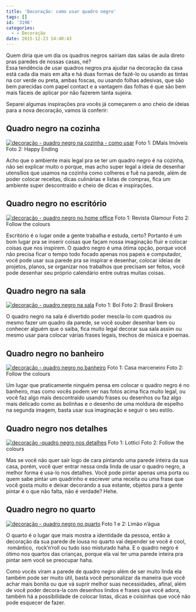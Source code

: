 ```yaml
---
title: 'Decoração: como usar quadro negro'
tags: []
id: '3196'
categories:
  - - Decoração
date: 2015-12-23 14:40:43
---
```


Quem diria que um dia os quadros negros sairiam das salas de aula direto pras paredes de nossas casas, né?  
Essa tendência de usar quadros negros pra ajudar na decoração da casa está cada dia mais em alta e há duas formas de fazê-lo ou usando as tintas na cor verde ou preta, ambas foscas, ou usando folhas adesivas, que são bem parecidas com papel contact e a vantagem das folhas é que são bem mais fáceis de aplicar por não fazerem tanta sujeira.

Separei algumas inspirações pra vocês já começarem o ano cheio de ideias para a nova decoração, vamos lá conferir:

## Quadro negro na cozinha

[![decoração - quadro negro na cozinha - como usar](http://natalia.blog.br/wp-content/uploads/2015/12/quadro-negro-na-cozinha-como-usar-1024x595.jpg)](http://natalia.blog.br/wp-content/uploads/2015/12/quadro-negro-na-cozinha-como-usar.jpg) Foto 1: DMais Imóveis Foto 2: Happy Ending

Acho que o ambiente mais legal pra se ter um quadro negro é na cozinha, não sei explicar muito o porque, mas acho super legal a ideia de desenhar utensílios que usamos na cozinha como colheres e fuê na parede, além de poder colocar receitas, dicas culinárias e listas de compras, fica um ambiente super descontraído e cheio de dicas e inspirações.

## Quadro negro no escritório

[![decoração - quadro negro no home office ](http://natalia.blog.br/wp-content/uploads/2015/12/como-usar-quadro-negro-no-escritório-1024x595.jpg)](http://natalia.blog.br/wp-content/uploads/2015/12/como-usar-quadro-negro-no-escritório.jpg) Foto 1: Revista Glamour Foto 2: Follow the colours

Escritório é o lugar onde a gente trabalha e estuda, certo? Portanto é um bom lugar pra se inserir coisas que façam nossa imaginação fluir e colocar coisas que nos inspirem. O quadro negro é uma ótima opção, porque você não precisa ficar o tempo todo focado apenas nos papeis e computador, você pode usar sua parede pra se inspirar e desenhar, colocar ideias de projetos, planos, se organizar nos trabalhos que precisam ser feitos, você pode desenhar seu próprio calendário entre outras muitas coisas.

## Quadro negro na sala

[![decoração - quadro negro na sala](http://natalia.blog.br/wp-content/uploads/2015/12/como-usar-quadro-negro-na-sala-1024x595.jpg)](http://natalia.blog.br/wp-content/uploads/2015/12/como-usar-quadro-negro-na-sala.jpg) Foto 1: Bol Foto 2: Brasil Brokers

O quadro negro na sala é divertido poder mescla-lo com quadros ou mesmo fazer um quadro da parede, se você souber desenhar bem ou conhecer alguém que o saiba, fica muito legal decorar sua sala assim ou mesmo usar para colocar várias frases legais, trechos de música e poemas.

## Quadro negro no banheiro

[![decoração - quadro negro no banheiro](http://natalia.blog.br/wp-content/uploads/2015/12/quadro-negro-no-banheiro-como-usar-1024x595.jpg)](http://natalia.blog.br/wp-content/uploads/2015/12/quadro-negro-no-banheiro-como-usar.jpg) Foto 1: Casa marceneiro Foto 2: Follow the colours

Um lugar que praticamente ninguém pensa em colocar o quadro negro é no banheiro, mas como vocês podem ver nas fotos acima fica muito legal, ou você faz algo mais descontraído usando frases ou desenhos ou faz algo mais delicado como as bolinhas e o desenho de uma moldura de espelho na segunda imagem, basta usar sua imaginação e seguir o seu estilo.

## Quadro negro nos detalhes

[![decoração -quadro negro nos detalhes ](http://natalia.blog.br/wp-content/uploads/2015/12/como-usar-quadro-negro-nos-detalhes-1024x595.jpg)](http://natalia.blog.br/wp-content/uploads/2015/12/como-usar-quadro-negro-nos-detalhes.jpg) Foto 1: Lottici Foto 2: Follow the colours

Mas se você não quer sair logo de cara pintando uma parede inteira da sua casa, porém, você quer entrar nessa onda linda de usar o quadro negro, a melhor forma é usa-lo nos detalhes. Você pode pintar apenas uma porta ou quem sabe pintar um quadrinho e escrever uma receita ou uma frase que você gosta muito e deixar decorando a sua estante, objetos para a gente pintar é o que não falta, não é verdade? Hehe.

## Quadro negro no quarto

[![decoração - quadro negro no quarto](http://natalia.blog.br/wp-content/uploads/2015/12/como-usar-quadro-negro-no-quarto-1024x595.jpg)](http://natalia.blog.br/wp-content/uploads/2015/12/como-usar-quadro-negro-no-quarto.jpg) Foto 1 e 2: Limão n’água

O quarto é o lugar que mais mostra a identidade da pessoa, então a decoração da sua parede de lousa no quarto vai depender se você é cool,  romântico,  rock’n’roll ou tudo isso misturado haha. E o quadro negro é ótimo nos quartos das crianças, porque ela vai ter uma parede inteira pra pintar sem você se preocupar haha.

Como vocês viram a parede de quadro negro além de ser muito linda ela também pode ser muito útil, basta você personalizar da maneira que você achar mais bonita ou que vá suprir melhor suas necessidades, afinal, além de você poder decora-la com desenhos lindos e frases que você adora, também há a possibilidade de colocar listas, dicas e coisinhas que você não pode esquecer de fazer.